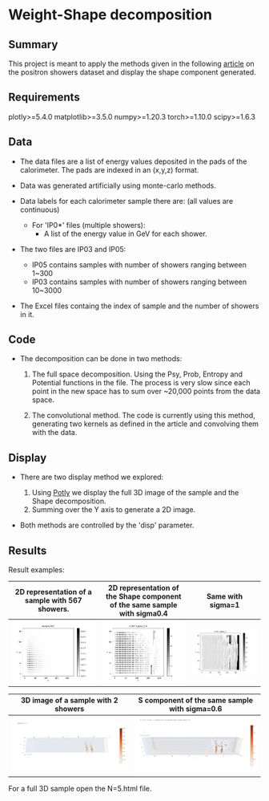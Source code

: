 # Weight-Shape decomposition

## Summary
This project is meant to apply the methods given in the following [article](https://www.sciencedirect.com/science/article/pii/S0031320318301249?via%3Dihub)
on the positron showers dataset and display the shape component generated.

## Requirements
plotly>=5.4.0
matplotlib>=3.5.0
numpy>=1.20.3
torch>=1.10.0
scipy>=1.6.3


## Data

* The data files are a list of energy values deposited in the pads of the calorimeter.
    The pads are indexed in an (x,y,z) format.
* Data was generated artificially using monte-carlo methods.
* Data labels for each calorimeter sample there are: (all values are continuous)
    - For 'IP0*' files (multiple showers):
        * A list of the energy value in GeV for each shower.
    
* The two files are IP03 and IP05: 
    - IP05 contains samples with number of showers ranging between 1~300
    - IP03 contains samples with number of showers ranging between 10~3000
    
* The Excel files containg the index of sample and the number of showers in it.

## Code
* The decomposition can be done in two methods:
    1. The full space decomposition. Using the Psy, Prob, Entropy and Potential functions in the file.
    The process is very slow since each point in the new space has to sum over ~20,000 points from the data space.
       
    2. The convolutional method. The code is currently using this method, generating two kernels as defined in the article and convolving them with the data.
    
## Display

* There are two display method we explored:
    1. Using [Potly](https://www.sciencedirect.com/science/article/pii/S0031320318301249?via%3Dihub) we display the full 3D image of the sample and the Shape decomposition.
    2. Summing over the Y axis to generate a 2D image.
    
* Both methods are controlled by the 'disp' parameter.

## Results

Result examples:

2D representation of a sample with 567 showers.          |  2D representation of the Shape component of the same sample with sigma0.4 | Same with sigma=1
:-------------------------:|:-------------------------: |:-------------------------:
![](rmImages//567_Sample.png)|  ![](rmImages//567_Shape_sig_0.4test.png) |  ![](rmImages//567_Shape_sig_1test.png) |

3D image of a sample with 2 showers           |  S component of the same sample with sigma=0.6
:-------------------------:|:-------------------------:
![](rmImages//sample_N=2.png)  |  ![](rmImages//S_N=2.png) |  

For a full 3D sample open the N=5.html file.

